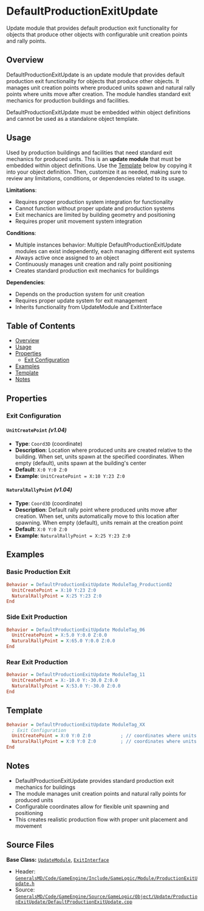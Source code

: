 # DefaultProductionExitUpdate

Update module that provides default production exit functionality for objects that produce other objects with configurable unit creation points and rally points.

## Overview

DefaultProductionExitUpdate is an update module that provides default production exit functionality for objects that produce other objects. It manages unit creation points where produced units spawn and natural rally points where units move after creation. The module handles standard exit mechanics for production buildings and facilities.

DefaultProductionExitUpdate must be embedded within object definitions and cannot be used as a standalone object template.

## Usage

Used by production buildings and facilities that need standard exit mechanics for produced units. This is an **update module** that must be embedded within object definitions. Use the [Template](#template) below by copying it into your object definition. Then, customize it as needed, making sure to review any limitations, conditions, or dependencies related to its usage.

**Limitations**:
- Requires proper production system integration for functionality
- Cannot function without proper update and production systems
- Exit mechanics are limited by building geometry and positioning
- Requires proper unit movement system integration

**Conditions**:
- Multiple instances behavior: Multiple DefaultProductionExitUpdate modules can exist independently, each managing different exit systems
- Always active once assigned to an object
- Continuously manages unit creation and rally point positioning
- Creates standard production exit mechanics for buildings

**Dependencies**:
- Depends on the production system for unit creation
- Requires proper update system for exit management
- Inherits functionality from UpdateModule and ExitInterface

## Table of Contents

- [Overview](#overview)
- [Usage](#usage)
- [Properties](#properties)
  - [Exit Configuration](#exit-configuration)
- [Examples](#examples)
- [Template](#template)
- [Notes](#notes)

## Properties

### Exit Configuration

#### `UnitCreatePoint` *(v1.04)*
- **Type**: `Coord3D` (coordinate)
- **Description**: Location where produced units are created relative to the building. When set, units spawn at the specified coordinates. When empty (default), units spawn at the building's center
- **Default**: `X:0 Y:0 Z:0`
- **Example**: `UnitCreatePoint = X:10 Y:23 Z:0`

#### `NaturalRallyPoint` *(v1.04)*
- **Type**: `Coord3D` (coordinate)
- **Description**: Default rally point where produced units move after creation. When set, units automatically move to this location after spawning. When empty (default), units remain at the creation point
- **Default**: `X:0 Y:0 Z:0`
- **Example**: `NaturalRallyPoint = X:25 Y:23 Z:0`

## Examples

### Basic Production Exit
```ini
Behavior = DefaultProductionExitUpdate ModuleTag_Production02
  UnitCreatePoint = X:10 Y:23 Z:0
  NaturalRallyPoint = X:25 Y:23 Z:0
End
```

### Side Exit Production
```ini
Behavior = DefaultProductionExitUpdate ModuleTag_06
  UnitCreatePoint = X:5.0 Y:0.0 Z:0.0
  NaturalRallyPoint = X:65.0 Y:0.0 Z:0.0
End
```

### Rear Exit Production
```ini
Behavior = DefaultProductionExitUpdate ModuleTag_11
  UnitCreatePoint = X:-10.0 Y:-30.0 Z:0.0
  NaturalRallyPoint = X:53.0 Y:-30.0 Z:0.0
End
```

## Template

```ini
Behavior = DefaultProductionExitUpdate ModuleTag_XX
  ; Exit Configuration
  UnitCreatePoint = X:0 Y:0 Z:0           ; // coordinates where units are created *(v1.04)*
  NaturalRallyPoint = X:0 Y:0 Z:0         ; // coordinates where units move after creation *(v1.04)*
End
```

## Notes

- DefaultProductionExitUpdate provides standard production exit mechanics for buildings
- The module manages unit creation points and natural rally points for produced units
- Configurable coordinates allow for flexible unit spawning and positioning
- This creates realistic production flow with proper unit placement and movement

## Source Files

**Base Class:** [`UpdateModule`](../../GeneralsMD/Code/GameEngine/Include/GameLogic/Module/UpdateModule.h), [`ExitInterface`](../../GeneralsMD/Code/GameEngine/Include/GameLogic/Module/DefaultProductionExitUpdate.h)

- Header: [`GeneralsMD/Code/GameEngine/Include/GameLogic/Module/ProductionExitUpdate.h`](../../GeneralsMD/Code/GameEngine/Include/GameLogic/Module/ProductionExitUpdate.h)
- Source: [`GeneralsMD/Code/GameEngine/Source/GameLogic/Object/Update/ProductionExitUpdate/DefaultProductionExitUpdate.cpp`](../../GeneralsMD/Code/GameEngine/Source/GameLogic/Object/Update/ProductionExitUpdate/DefaultProductionExitUpdate.cpp)
